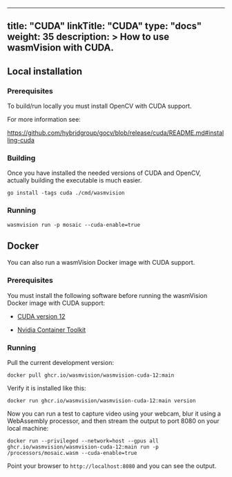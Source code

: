
---
title: "CUDA"
linkTitle: "CUDA"
type: "docs"
weight: 35
description: >
  How to use wasmVision with CUDA.
---

## Local installation

### Prerequisites

To build/run locally you must install OpenCV with CUDA support.

For more information see:

https://github.com/hybridgroup/gocv/blob/release/cuda/README.md#installing-cuda

### Building

Once you have installed the needed versions of CUDA and OpenCV, actually building the executable is much easier.

```shell
go install -tags cuda ./cmd/wasmvision
```

### Running

```shell
wasmvision run -p mosaic --cuda-enable=true
```

## Docker

You can also run a wasmVision Docker image with CUDA support.

### Prerequisites

You must install the following software before running the wasmVision Docker image with CUDA support:

- [CUDA version 12](https://docs.nvidia.com/cuda/archive/12.6.0/cuda-installation-guide-linux/index.html)

- [Nvidia Container Toolkit](https://docs.nvidia.com/datacenter/cloud-native/container-toolkit/latest/install-guide.html) 

### Running

Pull the current development version:

```shell
docker pull ghcr.io/wasmvision/wasmvision-cuda-12:main
```

Verify it is installed like this:

```shell
docker run ghcr.io/wasmvision/wasmvision-cuda-12:main version
```

Now you can run a test to capture video using your webcam, blur it using a WebAssembly processor, and then stream the output to port 8080 on your local machine:

```shell
docker run --privileged --network=host --gpus all ghcr.io/wasmvision/wasmvision-cuda-12:main run -p /processors/mosaic.wasm --cuda-enable=true
```

Point your browser to `http://localhost:8080` and you can see the output.
